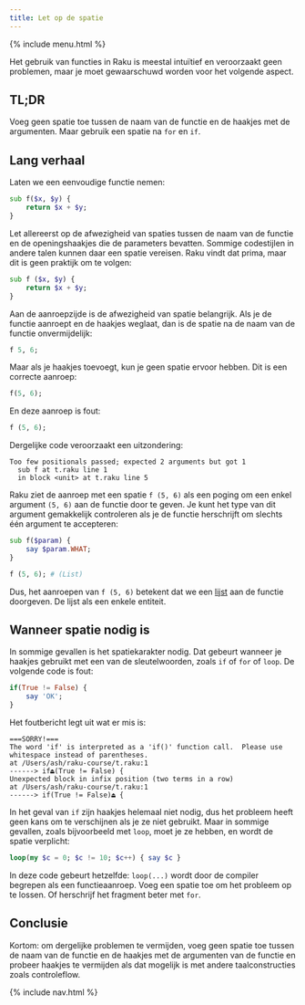 ```yaml
---
title: Let op de spatie
---
```


{% include menu.html %}

Het gebruik van functies in Raku is meestal intuïtief en veroorzaakt geen problemen, maar je moet gewaarschuwd worden voor het volgende aspect.

## TL;DR

Voeg geen spatie toe tussen de naam van de functie en de haakjes met de argumenten. Maar gebruik een spatie na `for` en `if`.

## Lang verhaal

Laten we een eenvoudige functie nemen:

```raku
sub f($x, $y) {
    return $x + $y;
}
```

Let allereerst op de afwezigheid van spaties tussen de naam van de functie en de openingshaakjes die de parameters bevatten. Sommige codestijlen in andere talen kunnen daar een spatie vereisen. Raku vindt dat prima, maar dit is geen praktijk om te volgen:

```raku
sub f ($x, $y) {
    return $x + $y;
}
```

Aan de aanroepzijde is de afwezigheid van spatie belangrijk. Als je de functie aanroept en de haakjes weglaat, dan is de spatie na de naam van de functie onvermijdelijk:

```raku
f 5, 6;
```

Maar als je haakjes toevoegt, kun je geen spatie ervoor hebben. Dit is een correcte aanroep:

```raku
f(5, 6);
```

En deze aanroep is fout:

```raku
f (5, 6);
```

Dergelijke code veroorzaakt een uitzondering:

    Too few positionals passed; expected 2 arguments but got 1
      sub f at t.raku line 1
      in block <unit> at t.raku line 5

Raku ziet de aanroep met een spatie `f (5, 6)` als een poging om een enkel argument `(5, 6)` aan de functie door te geven. Je kunt het type van dit argument gemakkelijk controleren als je de functie herschrijft om slechts één argument te accepteren:

```raku
sub f($param) {
    say $param.WHAT;
}

f (5, 6); # (List)
```

Dus, het aanroepen van `f (5, 6)` betekent dat we een [lijst](/nl/essentials/positionals/lists) aan de functie doorgeven. De lijst als een enkele entiteit. 

## Wanneer spatie nodig is

In sommige gevallen is het spatiekarakter nodig. Dat gebeurt wanneer je haakjes gebruikt met een van de sleutelwoorden, zoals `if` of `for` of `loop`. De volgende code is fout:

```raku
if(True != False) {
    say 'OK';
}
```

Het foutbericht legt uit wat er mis is:

    ===SORRY!===
    The word 'if' is interpreted as a 'if()' function call.  Please use
    whitespace instead of parentheses.
    at /Users/ash/raku-course/t.raku:1
    ------> if⏏(True != False) {
    Unexpected block in infix position (two terms in a row)
    at /Users/ash/raku-course/t.raku:1
    ------> if(True != False)⏏ {

In het geval van `if` zijn haakjes helemaal niet nodig, dus het probleem heeft geen kans om te verschijnen als je ze niet gebruikt. Maar in sommige gevallen, zoals bijvoorbeeld met `loop`, moet je ze hebben, en wordt de spatie verplicht:

```raku
loop(my $c = 0; $c != 10; $c++) { say $c }
```

In deze code gebeurt hetzelfde: `loop(...)` wordt door de compiler begrepen als een functieaanroep. Voeg een spatie toe om het probleem op te lossen. Of herschrijf het fragment beter met `for`.

## Conclusie

Kortom: om dergelijke problemen te vermijden, voeg geen spatie toe tussen de naam van de functie en de haakjes met de argumenten van de functie en probeer haakjes te vermijden als dat mogelijk is met andere taalconstructies zoals controleflow.

{% include nav.html %}